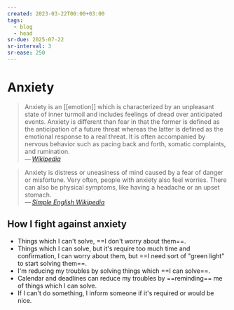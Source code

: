 ```yaml
---
created: 2023-03-22T00:00+03:00
tags:
  - blog
  - head
sr-due: 2025-07-22
sr-interval: 3
sr-ease: 250
---
```


# Anxiety

> Anxiety is an [[emotion]] which is characterized by an unpleasant state of inner turmoil and includes feelings of dread over anticipated events. Anxiety is different than fear in that the former is defined as the anticipation of a future threat whereas the latter is defined as the emotional response to a real threat. It is often accompanied by nervous behavior such as pacing back and forth, somatic complaints, and rumination.\
> — <cite>[Wikipedia](https://en.wikipedia.org/wiki/Anxiety)</cite>

> Anxiety is distress or uneasiness of mind caused by a fear of danger or misfortune. Very often, people with anxiety also feel worries. There can also be physical symptoms, like having a headache or an upset stomach.\
> — <cite>[Simple English Wikipedia](https://simple.wikipedia.org/wiki/Anxiety)</cite>

## How I fight against anxiety

- Things which I can't solve, ==I don't worry about them==.
- Things which I can solve, but it's require too much time and confirmation, I can worry about them, but ==I need sort of "green light" to start solving them==.
- I'm reducing my troubles by solving things which ==I can solve==.
- Calendar and deadlines can reduce my troubles by ==reminding== me of things which I can solve.
- If I can't do something, I inform someone if it's required or would be nice. <!--SR:!2025-08-01,2,249!2025-08-01,5,230!2025-08-01,5,249!2025-08-01,5,249-->
